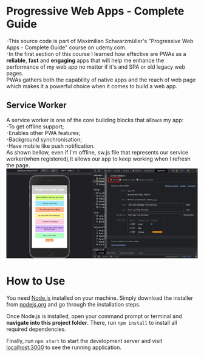 # Progressive Web Apps - Complete Guide
-This source code is part of Maximilian Schwarzmüller's "Progressive Web Apps - Complete Guide" course on udemy.com.  
-In the first section of this course I learned how effective are PWAs as a **reliable**, **fast** and **engaging** apps that will help me enhance the performance of my web app no matter if it's and SPA or old legacy web pages.  
PWAs gathers both the capability of native apps and the reach of web page which makes it a powerful choice when it comes to build a web app.
## Service Worker  
A service worker is one of the core building blocks that allows my app:  
-To get offline support;  
-Enables other PWA features;  
-Background synchronisation;  
-Have mobile like push notification.  
As shown bellow, even if I'm offline, sw.js file that represents our service worker(when registered),It allows our app to keep working when I refresh the page.  
![example of the sercice worker role](https://github.com/fedilayoub/pwa-service-worker/blob/main/service_worker.jpg)  
# How to Use
You need [Node.js](https://nodejs.org) installed on your machine. Simply download the installer from [nodejs.org](https://nodejs.org) and go through the installation steps.

Once Node.js is installed, open your command prompt or terminal and **navigate into this project folder**. There, run `npm install` to install all required dependencies.

Finally, run `npm start` to start the development server and visit [localhost:3000](http://localhost:3000) to see the running application.
